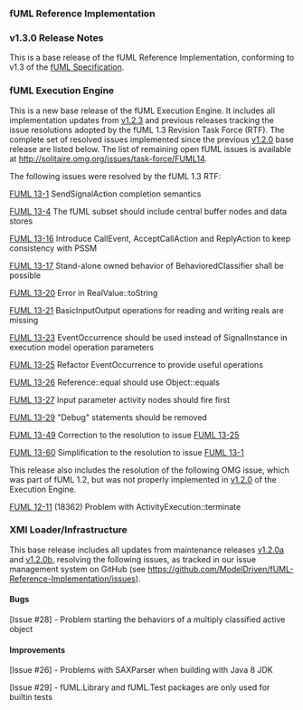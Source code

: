 ### fUML Reference Implementation
### v1.3.0 Release Notes

This is a base release of the fUML Reference Implementation, conforming to v1.3 of the [fUML Specification](http://www.omg.org/spec/FUML/1.3).

### fUML Execution Engine

This is a new base release of the fUML Execution Engine. It includes all implementation updates from [v1.2.3](./fuml-1.2.3.md) and previous
releases tracking the issue resolutions adopted by the fUML 1.3 Revision Task Force (RTF). The complete set of resolved issues implemented 
since the previous [v1.2.0](./fuml-1.2.0.md) base release are listed below. The list of remaining open fUML issues is available at 
http://solitaire.omg.org/issues/task-force/FUML14.

The following issues were resolved by the fUML 1.3 RTF:

[FUML 13-1](http://issues.omg.org/issues/task-force/FUML13#issue-38293) SendSignalAction completion semantics

[FUML 13-4](http://issues.omg.org/issues/task-force/FUML13#issue-38296) The fUML subset should include central buffer nodes and data stores

[FUML 13-16](http://issues.omg.org/issues/task-force/FUML13#issue-38600) Introduce CallEvent, AcceptCallAction and ReplyAction to keep consistency with PSSM

[FUML 13-17](http://issues.omg.org/issues/task-force/FUML13#issue-38717) Stand-alone owned behavior of BehavioredClassifier shall be possible

[FUML 13-20](http://issues.omg.org/issues/task-force/FUML13#issue-39953) 
Error in RealValue::toString

[FUML 13-21](http://issues.omg.org/issues/task-force/FUML13#issue-39984) BasicInputOutput operations for reading and writing reals are missing

[FUML 13-23](http://issues.omg.org/issues/task-force/FUML13#issue-40625) EventOccurrence should be used instead of SignalInstance in execution model operation parameters

[FUML 13-25](http://issues.omg.org/issues/task-force/FUML13#issue-40627) Refactor EventOccurrence to provide useful operations

[FUML 13-26](http://issues.omg.org/issues/task-force/FUML13#issue-40628) Reference::equal should use Object::equals

[FUML 13-27](http://issues.omg.org/issues/task-force/FUML13#issue-40665)
Input parameter activity nodes should fire first

[FUML 13-29](http://issues.omg.org/issues/task-force/FUML13#issue-40667)
"Debug" statements should be removed

[FUML 13-49](http://issues.omg.org/issues/task-force/FUML13#issue-40992) Correction to the resolution to issue [FUML 13-25](http://issues.omg.org/issues/task-force/FUML13#issue-40627)

[FUML 13-60](http://issues.omg.org/issues/task-force/FUML13#issue-41143) Simplification to the resolution to issue [FUML 13-1](http://issues.omg.org/issues/task-force/FUML13#issue-38293)

This release also includes the resolution of the following OMG issue, which was part of fUML 1.2, but was not properly implemented in [v1.2.0](./fuml-1.2.0.md) of the
Execution Engine.

[FUML 12-11](http://solitaire.omg.org/issues/task-force/FUML12#issue-16436) (18362) Problem with ActivityExecution::terminate

### XMI Loader/Infrastructure

This base release includes all updates from maintenance releases [v1.2.0a](./fuml-1.2.0a.md) and [v1.2.0b](./fuml-1.2.0b.md), resolving the following issues, 
as tracked in our issue management system on GitHub (see https://github.com/ModelDriven/fUML-Reference-Implementation/issues).

#### Bugs

[Issue #28] - Problem starting the behaviors of a multiply classified active object

#### Improvements

[Issue #26] - Problems with SAXParser when building with Java 8 JDK

[Issue #29] - fUML.Library and fUML.Test packages are only used for builtin tests
